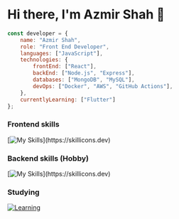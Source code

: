 # Hi there, I'm Azmir Shah 👋

```javascript
const developer = {
    name: "Azmir Shah",
    role: "Front End Developer",
    languages: ["JavaScript"],
    technologies: {
        frontEnd: ["React"],
        backEnd: ["Node.js", "Express"],
        databases: ["MongoDB", "MySQL"],
        devOps: ["Docker", "AWS", "GitHub Actions"],
    },
    currentlyLearning: ["Flutter"]
};
```

### Frontend skills
[![My Skills](https://skillicons.dev/icons?i=html,css,js,react,vite,tailwind,figma,git,markdown,netlify,vercel,postman,)](https://skillicons.dev)

### Backend skills (Hobby)
[![My Skills](https://skillicons.dev/icons?i=mongodb,mysql,nodejs,express,npm,redis,redux,sentry,)](https://skillicons.dev)

### Studying
[![Learning](https://skillicons.dev/icons?i=flutter,aws)](https://skillicons.dev)


<!--## 📊 This Week I Spent My Time On:-->

<!--START_SECTION:waka-->
<!--END_SECTION:waka-->

